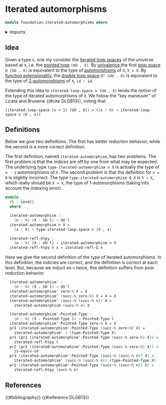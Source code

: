 # Iterated automorphisms

```agda
module foundation.iterated-automorphisms where
```

<details><summary>Imports</summary>

```agda
open import elementary-number-theory.natural-numbers

open import foundation.dependent-pair-types
open import foundation.equivalences
open import foundation.homotopies
open import foundation.universe-levels

open import structured-types.pointed-types

open import synthetic-homotopy-theory.iterated-loop-spaces
```

</details>

## Idea

Given a type `X`, one my consider the
[iterated loop spaces](synthetic-homotopy-theory.iterated-loop-spaces.md) of the
universe based at `X`, i.e. the
[pointed type](structured-types.pointed-types.md) `(UU , X)`. By
[univalence](foundation.univalence.md),the first
[loop space](synthetic-homotopy-theory.loop-spaces.md) `Ω (UU , X)` is
equivalent to the type of [automorphisms](foundation.automorphisms.md) of `X`,
`X ≃ X`. By [function extensionality](foundation.function-extensionality.md),
the [double loop space](synthetic-homotopy-theory.double-loop-spaces.md)
`Ω² (UU , X)` is equivalent to the type of
[2-automorphisms](foundation.2-automorphisms.md) of `X`, `id ~ id`.

Extending this idea to `iterated-loop-space n (UU , X)` lends the notion of the
type of iterated automorphisms of `X`. We follow the "key maneuver" of Licata
and Brunerie {{#cite DLGB13}}, noting that

```text
(iterated-loop-space (n + 1) (UU , X)) ≃ ((x : X) → iterated-loop-space n (X , x))
```

## Definitions

Below we give two definitions. The first has better reduction behavior, while
the second is a more correct definition.

The first definition, named `iterated-automorphism`, has two problems. The first
problem is that the indices are off by one from what may be expected. The
underlying type `type-iterated-automorphism n X` is actually the type of `n - 1`
automorphisms of `X`. The second problem is that the definition for `n = 0` is
slightly incorrect. The type `type-iterated-automorphism 0 X` is `X → X`, which
really should be `X ≃ X`, the type of 1-automorphisms (taking into account the
indexing error).

```agda
module _
  {l : Level}
  where

  iterated-automorphism :
    (n : ℕ) (X : UU l) → UU l
  iterated-automorphism n X =
    (x : X) → type-iterated-loop-space n (X , x)

  iterated-refl-htpy :
    (n : ℕ) {X : UU l} → iterated-automorphism n X
  iterated-refl-htpy n x = iterated-refl-Ω n
```

Here we give the second definition of the type of iterated automorphisms. In
this definition, the indicies are correct, and the definition is correct at each
level. But, because we induct on `n` twice, this definition suffers from poor
reduction behavior.

```agda
  iterated-automorphism' :
    (n : ℕ) (X : UU l) → UU l
  iterated-automorphism' zero-ℕ X = X
  iterated-automorphism' (succ-ℕ zero-ℕ) X = X ≃ X
  iterated-automorphism' (succ-ℕ (succ-ℕ n)) X =
    iterated-automorphism (succ-ℕ n) X

  iterated-automorphism'-Pointed-Type :
    (n : ℕ) (X : Pointed-Type l) → Pointed-Type l
  iterated-automorphism'-Pointed-Type zero-ℕ X = X
  pr1 (iterated-automorphism'-Pointed-Type (succ-ℕ zero-ℕ) X) =
    iterated-automorphism' 1 (type-Pointed-Type X)
  pr1 (pr2 (iterated-automorphism'-Pointed-Type (succ-ℕ zero-ℕ) X)) =
    iterated-refl-htpy 0
  pr2 (pr2 (iterated-automorphism'-Pointed-Type (succ-ℕ zero-ℕ) X)) =
    is-equiv-id
  pr1 (iterated-automorphism'-Pointed-Type (succ-ℕ (succ-ℕ n)) X) =
    iterated-automorphism' (succ-ℕ (succ-ℕ n)) (type-Pointed-Type X)
  pr2 (iterated-automorphism'-Pointed-Type (succ-ℕ (succ-ℕ n)) X) =
    iterated-refl-htpy (succ-ℕ n)
```

## References

{{#bibliography}} {{#reference DLGB13}}
